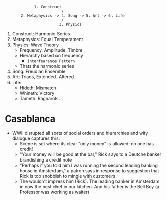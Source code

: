                  1. Construct
                             \
           2. Metaphysics -> 4. Song -> 5. Art -> 6. Life
                             /
                            3. Physics


1. Construct: Harmonic Series
2. Metaphysics: Equal Temperament
3. Physics: Wave Theory
   - Frequency, Amplitude, Timbre
   - Hierarchy based on frequency
      - `Interfearance Pattern`
   - Thats the harmonic series
4. Song: Freudian Ensemble
5. Art: Triads, Extended, Altered
6. Life:  
   - Hideth: Mismatch
   - Whineth: Victory
   - Tameth: Ragnarok ...
# Casablanca

- WWII disrupted all sorts of social orders and hierarchies and wity dialogue captures this:
   - Scene is set where its clear "only money" is allowed; no one has credit!
   - "Your money will be good at the bar," Rick says to a Deutche banker brandishing a credit note 
   - "Perhaps if you told him I was running the second leading banking house in Amsterdam," a patron says in response to suggestion that Rick is too snobbish to mingle with customers
   - The wouldn't impress him (Rick). The leading banker in Amsterdam in now the best chef in our kitchen. And his father is the Bell Boy (a Professor was working as waiter)

